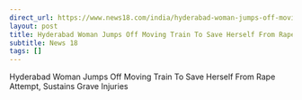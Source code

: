 ```yaml
---
direct_url: https://www.news18.com/india/hyderabad-woman-jumps-off-moving-train-to-save-herself-from-rape-attempt-sustains-grave-injuries-9273265.html
layout: post
title: Hyderabad Woman Jumps Off Moving Train To Save Herself From Rape Attempt, Sustains Grave Injuries
subtitle: News 18
tags: []
---
```


Hyderabad Woman Jumps Off Moving Train To Save Herself From Rape Attempt, Sustains Grave Injuries
